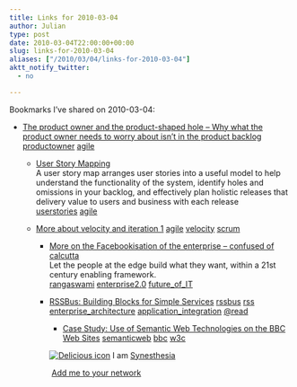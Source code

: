 ```yaml
---
title: Links for 2010-03-04
author: Julian
type: post
date: 2010-03-04T22:00:00+00:00
slug: links-for-2010-03-04 
aliases: ["/2010/03/04/links-for-2010-03-04"]
aktt_notify_twitter:
  - no

---
```

Bookmarks I&#8217;ve shared on 2010-03-04:

  * [The product owner and the product-shaped hole &#8211; Why what the product owner needs to worry about isn&#8217;t in the product backlog][1] 
    [productowner][2] [agile][3] </li> 
    
      * [User Story Mapping][4]  
        A user story map arranges user stories into a useful model to help understand the functionality of the system, identify holes and omissions in your backlog, and effectively plan holistic releases that delivery value to users and business with each release  
        [userstories][5] [agile][3] 
      * [More about velocity and iteration 1][6] 
        [agile][3] [velocity][7] [scrum][8] </li> 
        
          * [More on the Facebookisation of the enterprise &ndash; confused of calcutta][9]  
            Let the people at the edge build what they want, within a 21st century enabling framework.  
            [rangaswami][10] [enterprise2.0][11] [future\_of\_IT][12] 
          * [RSSBus: Building Blocks for Simple Services][13] 
            [rssbus][14] [rss][15] [enterprise_architecture][16] [application_integration][17] [@read][18] </li> 
            
              * [Case Study: Use of Semantic Web Technologies on the BBC Web Sites][19] 
                [semanticweb][20] [bbc][21] [w3c][22] </li> </ul> 
                
                <p class="deliciouslink">
                  <a href="https://del.icio.us/synesthesia" title="See all my bookmarks on del.icio.us"><img src="https://www.synesthesia.co.uk/images/deliciousicon.jpg" alt="Delicious icon" /></a>&nbsp;I am <a href="https://del.icio.us/synesthesia" title="See all my bookmarks on del.icio.us">Synesthesia</a>
                </p>
                
                <p class="deliciouslink">
                  <a href="https://del.icio.us/network?add=synesthesia" title="Add me to your del.icio.us network"><img src="https://www.synesthesia.co.uk/images/add.gif" alt="" /></a>&nbsp;<a href="https://del.icio.us/network?add=synesthesia" title="Add me to your del.icio.us network">Add me to your network</a>
                </p>

 [1]: https://www.agileproductdesign.com/blog/2009/product_owner_and_problem_shaped_hole.html
 [2]: https://delicious.com/synesthesia/productowner
 [3]: https://delicious.com/synesthesia/agile
 [4]: https://www.agileproductdesign.com/presentations/user_story_mapping/index.html
 [5]: https://delicious.com/synesthesia/userstories
 [6]: https://dnicolet1.tripod.com/agile/index.blog?entry_id=1989462
 [7]: https://delicious.com/synesthesia/velocity
 [8]: https://delicious.com/synesthesia/scrum
 [9]: https://confusedofcalcutta.com/2010/01/07/more-on-the-facebookisation-of-the-enterprise
 [10]: https://delicious.com/synesthesia/rangaswami
 [11]: https://delicious.com/synesthesia/enterprise2.0
 [12]: https://delicious.com/synesthesia/future_of_IT
 [13]: https://www.rssbus.com/default.aspx
 [14]: https://delicious.com/synesthesia/rssbus
 [15]: https://delicious.com/synesthesia/rss
 [16]: https://delicious.com/synesthesia/enterprise_architecture
 [17]: https://delicious.com/synesthesia/application_integration
 [18]: https://delicious.com/synesthesia/%40read
 [19]: https://www.w3.org/2001/sw/sweo/public/UseCases/BBC
 [20]: https://delicious.com/synesthesia/semanticweb
 [21]: https://delicious.com/synesthesia/bbc
 [22]: https://delicious.com/synesthesia/w3c